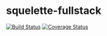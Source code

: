 # squelette-fullstack
[![Build Status](https://secure.travis-ci.org/bioub/squelette-fullstack.png?branch=master)](https://travis-ci.org/bioub/squelette-fullstack)
[![Coverage Status](https://coveralls.io/repos/bioub/squelette-fullstack/badge.svg?branch=master)](https://coveralls.io/r/bioub/squelette-fullstack/?branch=master)
